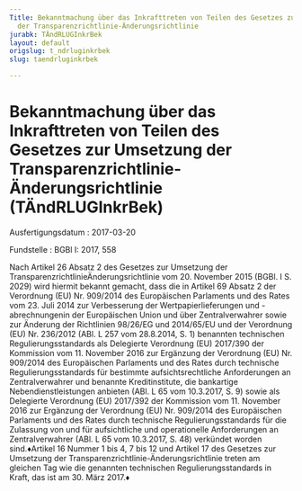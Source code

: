 ```yaml
---
Title: Bekanntmachung über das Inkrafttreten von Teilen des Gesetzes zur Umsetzung
  der Transparenzrichtlinie-Änderungsrichtlinie
jurabk: TÄndRLUGInkrBek
layout: default
origslug: t_ndrluginkrbek
slug: taendrluginkrbek

---
```


# Bekanntmachung über das Inkrafttreten von Teilen des Gesetzes zur Umsetzung der Transparenzrichtlinie-Änderungsrichtlinie (TÄndRLUGInkrBek)

Ausfertigungsdatum
:   2017-03-20

Fundstelle
:   BGBl I: 2017, 558

Nach Artikel 26 Absatz 2 des Gesetzes zur Umsetzung der
TransparenzrichtlinieÄnderungsrichtlinie vom 20. November 2015 (BGBl.
I S. 2029) wird hiermit bekannt gemacht, dass die in Artikel 69 Absatz
2 der Verordnung (EU) Nr. 909/2014 des Europäischen Parlaments und des
Rates vom 23. Juli 2014 zur Verbesserung der Wertpapierlieferungen und
-abrechnungenin der Europäischen Union und über Zentralverwahrer sowie
zur Änderung der Richtlinien 98/26/EG und 2014/65/EU und der
Verordnung (EU) Nr. 236/2012 (ABl. L 257 vom 28.8.2014, S. 1)
benannten technischen Regulierungsstandards als Delegierte Verordnung
(EU) 2017/390 der Kommission vom 11. November 2016 zur Ergänzung der
Verordnung (EU) Nr. 909/2014 des Europäischen Parlaments und des Rates
durch technische Regulierungsstandards für bestimmte
aufsichtsrechtliche Anforderungen an Zentralverwahrer und benannte
Kreditinstitute, die bankartige Nebendienstleistungen anbieten (ABl. L
65 vom 10.3.2017, S. 9) sowie als Delegierte Verordnung (EU) 2017/392
der Kommission vom 11. November 2016 zur Ergänzung der Verordnung (EU)
Nr. 909/2014 des Europäischen Parlaments und des Rates durch
technische Regulierungsstandards für die Zulassung von und für
aufsichtliche und operationelle Anforderungen an Zentralverwahrer
(ABl. L 65 vom 10.3.2017, S. 48) verkündet worden sind.♦Artikel 16
Nummer 1 bis 4, 7 bis 12 und Artikel 17 des Gesetzes zur Umsetzung der
Transparenzrichtlinie-Änderungsrichtlinie treten am gleichen Tag wie
die genannten technischen Regulierungsstandards in Kraft, das ist am
30\. März 2017.♦

